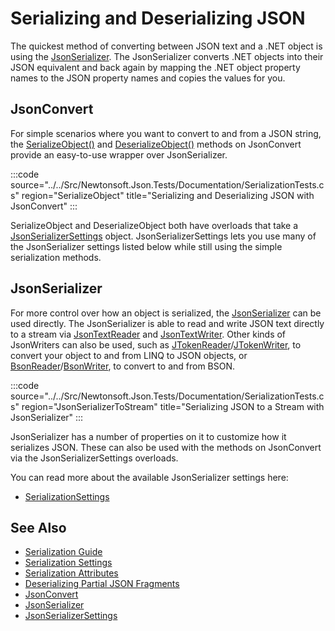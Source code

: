 ﻿# Serializing and Deserializing JSON

The quickest method of converting between JSON text and a .NET object is using the [JsonSerializer](/api/newtonsoft/json/jsonserializer/). The JsonSerializer converts .NET objects into their JSON equivalent and back again by mapping the .NET object property names to the JSON property names and copies the values for you.

## JsonConvert

For simple scenarios where you want to convert to and from a JSON string, the [SerializeObject()](/API/newtonsoft/json/jsonconvert/#method-serializeobject) and [DeserializeObject()](/API/newtonsoft/json/jsonconvert/#method-deserializeobject) methods on JsonConvert provide an easy-to-use wrapper over JsonSerializer.

:::code source="../../Src/Newtonsoft.Json.Tests/Documentation/SerializationTests.cs" region="SerializeObject" title="Serializing and Deserializing JSON with JsonConvert" :::

SerializeObject and DeserializeObject both have overloads that take a [JsonSerializerSettings](/api/newtonsoft/json/jsonserializersettings/) object. JsonSerializerSettings lets you use many of the JsonSerializer settings listed below while still using the simple serialization methods.

## JsonSerializer

For more control over how an object is serialized, the [JsonSerializer](/api/newtonsoft/json/jsonserializer/) can be used directly. The JsonSerializer is able to read and write JSON text directly to a stream via [JsonTextReader](/api/newtonsoft/json/jsontextreader/) and [JsonTextWriter](/api/newtonsoft/json/jsontextwriter/). Other kinds of JsonWriters can also be used, such as [JTokenReader](/API/newtonsoft/json/linq/JTokenReader/)/[JTokenWriter](/API/newtonsoft/json/linq/JTokenWriter/), to convert your object to and from LINQ to JSON objects, or [BsonReader](/API/newtonsoft/json/bson/bsonreader/)/[BsonWriter](/API/newtonsoft/json/bson/bsonwriter/), to convert to and from BSON.

:::code source="../../Src/Newtonsoft.Json.Tests/Documentation/SerializationTests.cs" region="JsonSerializerToStream" title="Serializing JSON to a Stream with JsonSerializer" :::

JsonSerializer has a number of properties on it to customize how it serializes JSON. These can also be used with the methods on JsonConvert via the JsonSerializerSettings overloads.

You can read more about the available JsonSerializer settings here:

- [SerializationSettings](SerializationSettings.md)

## See Also

- [Serialization Guide](SerializationGuide.md)
- [Serialization Settings](SerializationSettings.md)
- [Serialization Attributes](SerializationAttributes.md)
- [Deserializing Partial JSON Fragments](SerializingJSONFragments.md)
- [JsonConvert](/api/newtonsoft/json/jsonconvert/)
- [JsonSerializer](/api/newtonsoft/json/jsonserializer/)
- [JsonSerializerSettings](/api/newtonsoft/json/jsonserializersettings/)